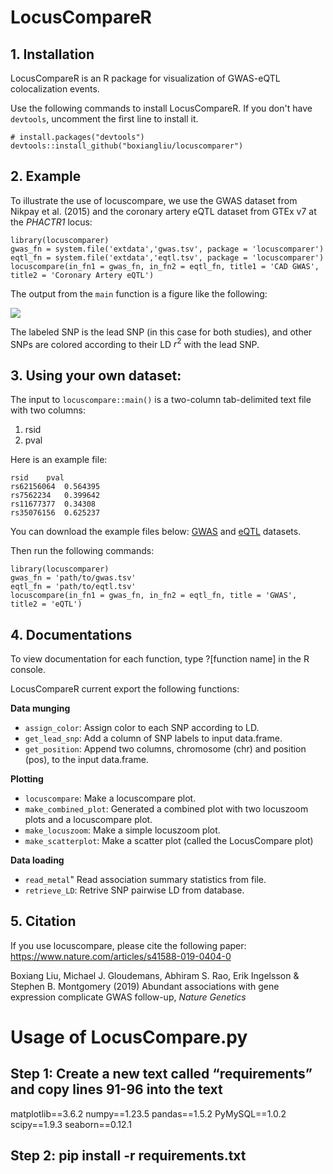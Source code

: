 # LocusCompareR

## 1. Installation
LocusCompareR is an R package for visualization of GWAS-eQTL colocalization events. 


Use the following commands to install LocusCompareR. If you don't have `devtools`, uncomment the first line to install it. 

```
# install.packages("devtools")
devtools::install_github("boxiangliu/locuscomparer")
```

## 2. Example

To illustrate the use of locuscompare, we use the GWAS dataset from Nikpay et al. (2015) and the coronary artery eQTL dataset from GTEx v7 at the *PHACTR1* locus: 

```
library(locuscomparer)
gwas_fn = system.file('extdata','gwas.tsv', package = 'locuscomparer')
eqtl_fn = system.file('extdata','eqtl.tsv', package = 'locuscomparer')
locuscompare(in_fn1 = gwas_fn, in_fn2 = eqtl_fn, title1 = 'CAD GWAS', title2 = 'Coronary Artery eQTL')
```

The output from the `main` function is a figure like the following:

![](https://raw.githubusercontent.com/boxiangliu/locuscomparer/master/fig/locuscompare.png)

The labeled SNP is the lead SNP (in this case for both studies), and other SNPs are colored according to their LD $r^2$ with the lead SNP.

## 3. Using your own dataset:

The input to `locuscompare::main()` is a two-column tab-delimited text file with two columns: 

1. rsid 
2. pval 

Here is an example file:

```
rsid	pval
rs62156064	0.564395
rs7562234	0.399642
rs11677377	0.34308
rs35076156	0.625237
```

You can download the example files below:  [GWAS](https://raw.githubusercontent.com/boxiangliu/locuscomparer/master/inst/extdata/gwas.tsv) and [eQTL](https://raw.githubusercontent.com/boxiangliu/locuscomparer/master/inst/extdata/eqtl.tsv) datasets. 

Then run the following commands: 
```
library(locuscomparer)
gwas_fn = 'path/to/gwas.tsv'
eqtl_fn = 'path/to/eqtl.tsv'
locuscompare(in_fn1 = gwas_fn, in_fn2 = eqtl_fn, title = 'GWAS', title2 = 'eQTL')
```

## 4. Documentations

To view documentation for each function, type ?[function name] in the R console. 

LocusCompareR current export the following functions:

**Data munging**

- `assign_color`: Assign color to each SNP according to LD. 
- `get_lead_snp`: Add a column of SNP labels to input data.frame.
- `get_position`: Append two columns, chromosome (chr) and position (pos), to the input data.frame.

**Plotting**

- `locuscompare`: Make a locuscompare plot.
- `make_combined_plot`: Generated a combined plot with two locuszoom plots and a locuscompare plot.
- `make_locuszoom`: Make a simple locuszoom plot.
- `make_scatterplot`: Make a scatter plot (called the LocusCompare plot)

**Data loading**

- `read_metal`" Read association summary statistics from file. 
- `retrieve_LD`: Retrive SNP pairwise LD from database.

## 5. Citation

If you use locuscompare, please cite the following paper: https://www.nature.com/articles/s41588-019-0404-0


Boxiang Liu, Michael J. Gloudemans, Abhiram S. Rao, Erik Ingelsson & Stephen B. Montgomery (2019) Abundant associations with gene expression complicate GWAS follow-up, *Nature Genetics*

# Usage of LocusCompare.py

## Step 1: Create a new text called “requirements” and copy lines 91-96 into the text
matplotlib==3.6.2
numpy==1.23.5
pandas==1.5.2
PyMySQL==1.0.2
scipy==1.9.3
seaborn==0.12.1

## Step 2: pip install -r requirements.txt
